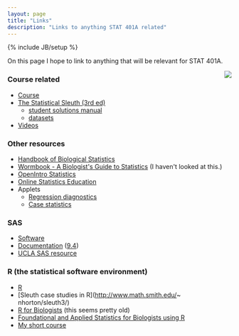 ```yaml
---
layout: page
title: "Links"
description: "Links to anything STAT 401A related"
---
```

{% include JB/setup %}

On this page I hope to link to anything that will be relevant for STAT 401A.

<img src="http://www.science.oregonstate.edu/~schafer/Sleuth/images/pasted%20image%20150x188.jpg" align="right" />

### Course related
- [Course](index.html)
- [The Statistical Sleuth (3rd ed)](http://www.amazon.com/gp/product/1133490670/ref=as_li_tl?ie=UTF8&camp=1789&creative=390957&creativeASIN=1133490670&linkCode=as2&tag=jarnieassprod-20&linkId=I3SZN5NVAJCORUOZ) 
  - [student solutions manual](http://www.amazon.com/gp/product/1133491332/ref=as_li_tl?ie=UTF8&camp=1789&creative=390957&creativeASIN=1133491332&linkCode=as2&tag=jarnieassprod-20&linkId=M3A6G6QEUIACI43S)
  - [datasets](http://www.science.oregonstate.edu/~schafer/Sleuth/files/sleuth3csv.zip)
- [Videos](http://www.youtube.com/jaradniemi)

### Other resources
- [Handbook of Biological Statistics](http://www.biostathandbook.com/)
- [Wormbook - A Biologist's Guide to Statistics](http://www.wormbook.org/chapters/www_statisticalanalysis/statisticalanalysis.html) (I haven't looked at this.)
- [OpenIntro Statistics](http://www.openintro.org/stat/textbook.php)
- [Online Statistics Education](http://onlinestatbook.com/)
- Applets
  - [Regression diagnostics](http://spark.rstudio.com/minebocek/slr_diag/)
  - [Case statistics](http://shiny1.stat.iastate.edu/_Statistics/14-outlier/)

### SAS
- [Software](http://www.stat.iastate.edu/resources-2/software-sasjmpr/statistical-software-sas/)
- [Documentation](http://support.sas.com/documentation/) ([9.4](http://support.sas.com/documentation/94/))
- [UCLA SAS resource](http://www.ats.ucla.edu/stat/sas/)

### R (the statistical software environment)
- [R](http://www.r-project.org/)
- [Sleuth case studies in R](http://www.math.smith.edu/~ nhorton/sleuth3/)
- [R for Biologists](http://cran.r-project.org/doc/contrib/Martinez-RforBiologistv1.1.pdf) (this seems pretty old)
- [Foundational and Applied Statistics for Biologists using R](http://www.isu.edu/~ahoken/book/Intro_to_R.pdf)
- [My short course](http://niemiconsulting.com/blog/includes/class/IntroR.zip)
